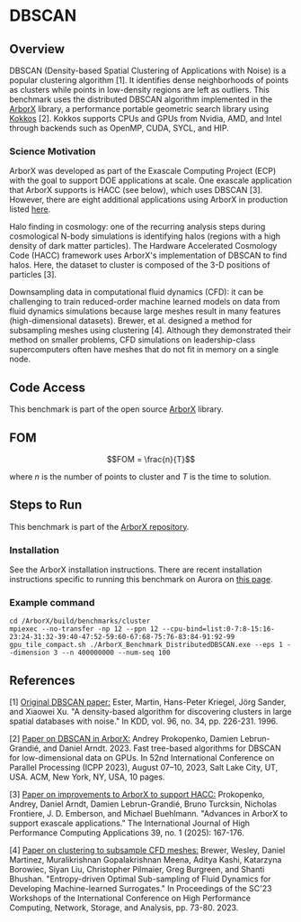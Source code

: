 # DBSCAN

## Overview 
DBSCAN (Density-based Spatial Clustering of Applications with Noise) is a popular clustering algorithm [1]. It identifies dense neighborhoods of points as clusters while points in low-density regions are left as outliers. This benchmark uses the distributed DBSCAN algorithm implemented in the [ArborX](https://github.com/arborx/ArborX) library, a performance portable geometric search library using [Kokkos](https://kokkos.org) [2]. Kokkos supports CPUs and GPUs from Nvidia, AMD, and Intel through backends such as OpenMP, CUDA, SYCL, and HIP.  

### Science Motivation
ArborX was developed as part of the Exascale Computing Project (ECP) with the goal to support DOE applications at scale. One exascale application that ArborX supports is HACC (see below), which uses DBSCAN [3]. However, there are eight additional applications using ArborX in production listed [here](https://github.com/arborx/ArborX/wiki/AppsUsingArborx).

Halo finding in cosmology: one of the recurring analysis steps during cosmological N-body simulations is identifying halos (regions with a high density of dark matter particles). The Hardware Accelerated Cosmology Code (HACC) framework uses ArborX's implementation of DBSCAN to find halos. Here, the dataset to cluster is composed of the 3-D positions of particles [3]. 

Downsampling data in computational fluid dynamics (CFD): it can be challenging to train reduced-order machine learned models on data from fluid dynamics simulations because large meshes result in many features (high-dimensional datasets). Brewer, et al. designed a method for subsampling meshes using clustering [4]. Although they demonstrated their method on smaller problems, CFD simulations on leadership-class supercomputers often have meshes that do not fit in memory on a single node.


## Code Access
This benchmark is part of the open source [ArborX](https://github.com/arborx/ArborX) library.

## FOM
 ```math
 FOM = \frac{n}{T}
```
where $n$ is the number of points to cluster and $T$ is the time to solution. 

## Steps to Run
This benchmark is part of the [ArborX repository](https://github.com/arborx/ArborX).

### Installation
See the ArborX installation instructions. There are recent installation instructions specific to running this benchmark on Aurora on [this page](install.md). 

### Example command
```
cd /ArborX/build/benchmarks/cluster
mpiexec --no-transfer -np 12 --ppn 12 --cpu-bind=list:0-7:8-15:16-23:24-31:32-39:40-47:52-59:60-67:68-75:76-83:84-91:92-99 gpu_tile_compact.sh ./ArborX_Benchmark_DistributedDBSCAN.exe --eps 1 --dimension 3 --n 400000000 --num-seq 100
```

## References
[1] [Original DBSCAN paper:](https://cdn.aaai.org/KDD/1996/KDD96-037.pdf)
Ester, Martin, Hans-Peter Kriegel, Jörg Sander, and Xiaowei Xu. "A density-based algorithm for discovering clusters in large spatial databases with noise." In KDD, vol. 96, no. 34, pp. 226-231. 1996.

[2] [Paper on DBSCAN in ArborX:](https://dl.acm.org/doi/10.1145/3605573.3605594)
Andrey Prokopenko, Damien Lebrun-Grandié, and Daniel Arndt. 2023. Fast tree-based algorithms for DBSCAN for low-dimensional data on GPUs. In 52nd International Conference on Parallel Processing (ICPP 2023), August 07–10, 2023, Salt Lake City, UT, USA. ACM, New York, NY, USA, 10 pages. 

[3] [Paper on improvements to ArborX to support HACC:](https://journals.sagepub.com/doi/abs/10.1177/10943420241298296)
Prokopenko, Andrey, Daniel Arndt, Damien Lebrun-Grandié, Bruno Turcksin, Nicholas Frontiere, J. D. Emberson, and Michael Buehlmann. "Advances in ArborX to support exascale applications." The International Journal of High Performance Computing Applications 39, no. 1 (2025): 167-176.

[4] [Paper on clustering to subsample CFD meshes:](https://dl.acm.org/doi/pdf/10.1145/3624062.3626084)
Brewer, Wesley, Daniel Martinez, Muralikrishnan Gopalakrishnan Meena, Aditya Kashi, Katarzyna Borowiec, Siyan Liu, Christopher Pilmaier, Greg Burgreen, and Shanti Bhushan. "Entropy-driven Optimal Sub-sampling of Fluid Dynamics for Developing Machine-learned Surrogates." In Proceedings of the SC'23 Workshops of the International Conference on High Performance Computing, Network, Storage, and Analysis, pp. 73-80. 2023.
